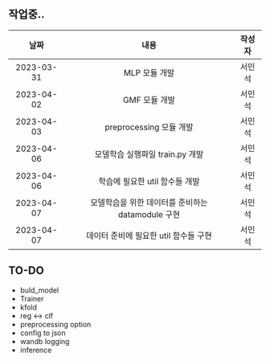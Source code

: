 작업중..
---
|날짜|내용|작성자|
|:---:|:---:|:---:|
|2023-03-31|MLP 모듈 개발|서민석|
|2023-04-02|GMF 모듈 개발|서민석|
|2023-04-03|preprocessing 모듈 개발|서민석|
|2023-04-06|모델학습 실행파일 train.py 개발|서민석|
|2023-04-06|학습에 필요한 util 함수들 개발|서민석|
|2023-04-07|모델학습을 위한 데이터를 준비하는 datamodule 구현|서민석|
|2023-04-07|데이터 준비에 필요한 util 함수들 구현|서민석|

TO-DO
---
* buld_model
* Trainer
* kfold
* reg <-> clf
* preprocessing option
* config to json
* wandb logging
* inference
